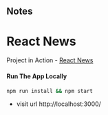 ## Notes

# React News

Project in Action -  [React News](https://dancing-tanuki-476295.netlify.app/)   

#### Run The App Locally

```sh
npm run install && npm start
```

- visit url http://localhost:3000/
